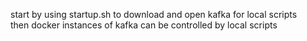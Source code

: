start by using startup.sh to download and open kafka for local scripts  
then docker instances of kafka can be controlled by local scripts